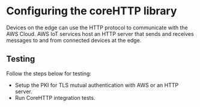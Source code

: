 # Configuring the coreHTTP library<a name="afr-porting-corehttp"></a>

Devices on the edge can use the HTTP protocol to communicate with the AWS Cloud\. AWS IoT services host an HTTP server that sends and receives messages to and from connected devices at the edge\. 

## Testing<a name="testing-corehttp"></a>

Follow the steps below for testing:
+ Setup the PKI for TLS mutual authentication with AWS or an HTTP server\.
+ Run CoreHTTP integration tests\.